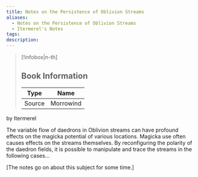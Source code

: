 ```yaml
---
title: Notes on the Persistence of Oblivion Streams
aliases:
  - Notes on the Persistence of Oblivion Streams
  - Itermerel's Notes
tags: 
description:
---
```

> [!infobox|n-th]
> 
> ## Book Information
> 
> | Type | Name |
> | --- | --- |
> | Source | Morrowind |

by Itermerel  

The variable flow of daedrons in Oblivion streams can have profound effects on the magicka potential of various locations. Magicka use often causes effects on the streams themselves. By reconfiguring the polarity of the daedron fields, it is possible to manipulate and trace the streams in the following cases...  
  
\[The notes go on about this subject for some time.\]